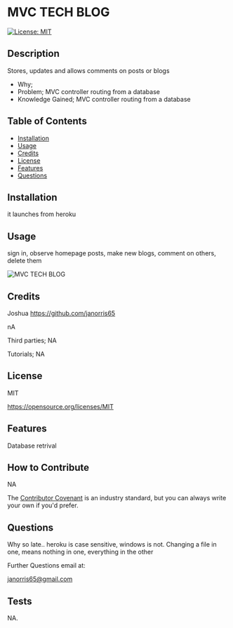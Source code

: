 # MVC TECH BLOG
[![License: MIT](https://img.shields.io/badge/License-MIT-yellow.svg)](https://opensource.org/licenses/MIT)

## Description
    
Stores, updates and allows comments on posts or blogs
- Why;  
- Problem; MVC controller routing from a database
- Knowledge Gained; MVC controller routing from a database
    
## Table of Contents 
    
- [Installation](#installation)
- [Usage](#usage)
- [Credits](#credits)
- [License](#license)
- [Features](#features)
- [Questions](#questions)
    
## Installation
    
it launches from heroku
    
## Usage
    
sign in, observe homepage posts, make new blogs, comment on others, delete them
    
    
![MVC TECH BLOG](MVCTECHBLOG )
    
    
## Credits

Joshua
https://github.com/janorris65
    
nA
    
Third parties; NA
    
Tutorials; NA
    
## License
    
MIT

https://opensource.org/licenses/MIT
    
## Features
    
Database retrival
    
## How to Contribute
    
NA
    
The [Contributor Covenant](https://www.contributor-covenant.org/) is an industry standard, but you can always write your own if you'd prefer.
    
## Questions

Why so late.. heroku is case sensitive, windows is not. Changing a file in one, means nothing in one, everything in the other

Further Questions email at:

janorris65@gmail.com

## Tests
    
NA.